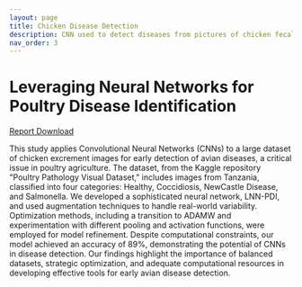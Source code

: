 ```yaml
---
layout: page
title: Chicken Disease Detection
description: CNN used to detect diseases from pictures of chicken fecal matter
nav_order: 3
---
```


# Leveraging Neural Networks for Poultry Disease Identification

<a href="https://github.com/tomok59/tomok59.github.io/raw/main/181 Project.pdf" target="_blank">Report Download</a>

This study applies Convolutional Neural Networks (CNNs) to a large dataset of chicken excrement images for early detection of avian diseases, a critical issue in poultry agriculture. The dataset, from the Kaggle repository "Poultry Pathology Visual Dataset," includes images from Tanzania, classified into four categories: Healthy, Coccidiosis, NewCastle Disease, and Salmonella. 
We developed a sophisticated neural network, LNN-PDI, and used augmentation techniques to handle real-world variability. Optimization methods, including a transition to ADAMW and experimentation with different pooling and activation functions, were employed for model refinement. Despite computational constraints, our model achieved an accuracy of 89%, demonstrating the potential of CNNs in disease detection. Our findings highlight the importance of balanced datasets, strategic optimization, and adequate computational resources in developing effective tools for early avian disease detection.
